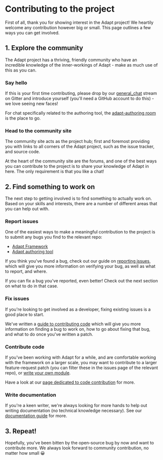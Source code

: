# Contributing to the project

First of all, thank you for showing interest in the Adapt project! We heartily welcome any contribution however big or small. This page outlines a few ways you can get involved.

## 1. Explore the community

The Adapt project has a thriving, friendly community who have an incredible knowledge of the inner-workings of Adapt - make as much use of this as you can. 

### Say hello

If this is your first time contributing, please drop by our [general_chat](https://gitter.im/adaptlearning/general_chat) stream on Gitter and introduce yourself (you'll need a GitHub account to do this) - we love seeing new faces!

For chat specifically related to the authoring tool, the [adapt-authoring room](https://gitter.im/adaptlearning/adapt-authoring) is the place to go.

### Head to the community site

The community site acts as the project hub; first and foremost providing you with links to all corners of the Adapt project, such as the issue tracker, and source code.

At the heart of the community site are the forums, and one of the best ways you can contribute to the project is to share your knowledge of Adapt in here. The only requirement is that you like a chat!


## 2. Find something to work on

The next step to getting involved is to find something to actually work on. Based on your skills and interests, there are a number of different areas that you can help out with.

### Report issues

One of the easiest ways to make a meaningful contribution to the project is to submit any bugs you find to the relevant repo:
- [Adapt Framework](https://github.com/adaptlearning/adapt_framework/issues)
- [Adapt authoring tool](https://github.com/adaptlearning/adapt-authoring/issues)

If you think you've found a bug, check out our guide on [reporting issues](https://github.com/adaptlearning/adapt_framework/wiki/Bugs-and-features), which will give you more information on verifying your bug, as well as what to report, and where.

If you can fix a bug you've reported, even better! Check out the next section on what to do in that case.

### Fix issues

If you're looking to get involved as a developer, fixing existing issues is a good place to start.

We've written a [guide to contributing code](writing-core-code) which will give you more information on finding a bug to work on, how to go about fixing that bug, and what to do once you've written a patch.

### Contribute code

If you've been working with Adapt for a while, and are comfortable working with the framework on a larger scale, you may want to contribute to a larger feature-request patch (you can filter these in the issues page of the relevant repo), or [write your own module](writing-a-module).

Have a look at our [page dedicated to code contribution](https://github.com/adaptlearning/adapt_framework/wiki/Contributing-code) for more.

### Write documentation

If you're a keen writer, we're always looking for more hands to help out writing documentation (no technical knowledge necessary). See our [documentation guide](https://github.com/adaptlearning/adapt_framework/wiki/Writing-documentation) for more.

## 3. Repeat!

Hopefully, you've been bitten by the open-source bug by now and want to contribute more. We always look forward to community contribution, no matter how small :grinning: 